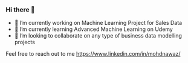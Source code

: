 ### Hi there 👋


- 🔭 I’m currently working on Machine Learning Project for Sales Data
- 🌱 I’m currently learning Advanced Machine Learning on Udemy
- 👯 I’m looking to collaborate on any type of business data modelling projects

Feel free to reach out to me https://www.linkedin.com/in/mohdnawaz/

